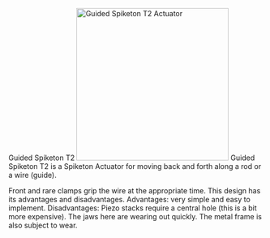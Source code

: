 Guided Spiketon T2
<img src="products/Guided%20Spiketon%20T2/images/Green%20Spiketon%20M1.png" alt="Guided Spiketon T2 Actuator" width="300">
Guided Spiketon T2 is a Spiketon Actuator for moving back and forth along a rod or a wire (guide). 

Front and rare clamps grip the wire at the appropriate time. This design has its advantages and disadvantages. 
  Advantages: very simple and easy to implement.
  Disadvantages: Piezo stacks require a central hole (this is a bit more expensive). The jaws here are wearing out quickly. The metal frame is also subject to wear. 

  
